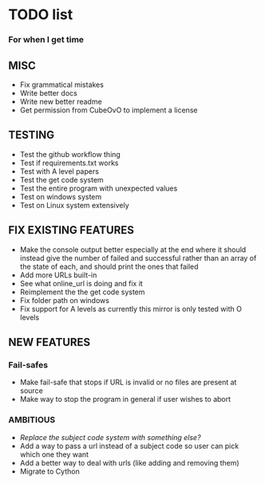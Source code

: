 # TODO list
### For when I get time

## MISC
* Fix grammatical mistakes
* Write better docs
* Write new better readme
* Get permission from CubeOvO to implement a license

## TESTING
* Test the github workflow thing 
* Test if requirements.txt works
* Test with A level papers
* Test the get code system
* Test the entire program with unexpected values
* Test on windows system
* Test on Linux system extensively 

## FIX EXISTING FEATURES
* Make the console output better especially at the end where it should instead give the number of failed and successful rather than an array of the state of each, and should print the ones that failed
* Add more URLs built-in
* See what online_url is doing and fix it
* Reimplement the the get code system
* Fix folder path on windows
* Fix support for A levels as currently this mirror is only tested with O levels

## NEW FEATURES
### Fail-safes
* Make fail-safe that stops if URL is invalid or no files are present at source
* Make way to stop the program in general if user wishes to abort

### AMBITIOUS
* *Replace the subject code system with something else?*
* Add a way to pass a url instead of a subject code so user can pick which one they want
* Add a better way to deal with urls (like adding and removing them)
* Migrate to Cython